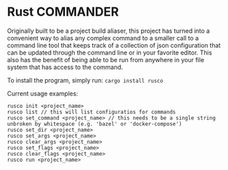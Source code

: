 # Rust COMMANDER

Originally built to be a project build aliaser, this project has turned into a convenient way to
alias any complex command to a smaller call to a command line tool that keeps track of a collection
of json configuration that can be updated through the command line or in your favorite editor. This
also has the benefit of being able to be run from anywhere in your file system that has access to
the command.

To install the program, simply run:
`cargo install rusco`

Current usage examples:

```
rusco init <project_name>
rusco list // this will list configuratios for commands
rusco set_command <project_name> // this needs to be a single string unbroken by whitespace (e.g. 'bazel' or 'docker-compose')
rusco set_dir <project_name>
rusco set_args <project_name>
rusco clear_args <project_name>
rusco set_flags <project_name>
rusco clear_flags <project_name>
rusco run <project_name>
```

